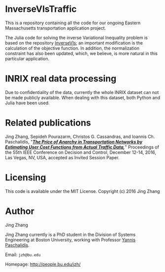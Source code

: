 InverseVIsTraffic
======

This is a repository containing all the code for our ongoing Eastern Massachusetts transportation application project.

The Julia code for solving the inverse Variational Inequality problem is based on the repository [InverseVIs](https://github.com/vgupta1/InverseVIs); an important modification is the calculation of the objective function. In addition, the normalization constraint has also been updated, which, we believe, is more natural in this particular application.


INRIX real data processing
====

Due to confidentiality of the data, currently the whole INRIX dataset can not be made publicly available. When dealing with this dataset, 
both Python and Julia have been used.


Related publications
====
Jing Zhang, Sepideh Pourazarm, Christos G. Cassandras, and Ioannis Ch. Paschalidis, "***[The Price of Anarchy in Transportation Networks by Estimating User Cost Functions from Actual Traffic Data](http://people.bu.edu/jzh/CDC16_0334_FI.pdf),***" Proceedings of the 55th IEEE Conference on Decision and Control, December 12-14, 2016, Las Vegas, NV, USA, accepted as Invited Session Paper.

Licensing
====

This code is available under the MIT License.
Copyright (c) 2016 Jing Zhang


Author
===
Jing Zhang

Jing Zhang currently is a PhD student in the Division of Systems Engineering at Boston University, working with Professor [Yannis Paschalidis](http://sites.bu.edu/paschalidis/).


Email: `jzh@bu.edu`

Homepage: http://people.bu.edu/jzh/
